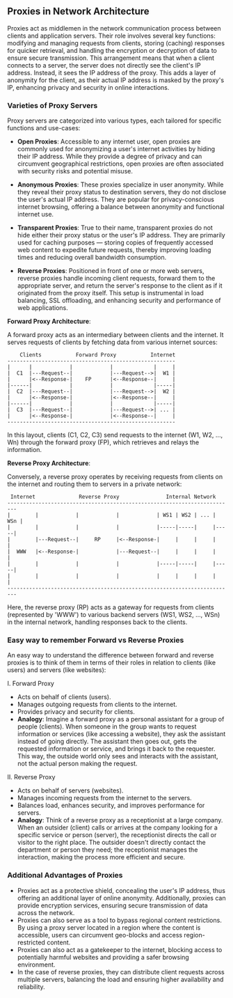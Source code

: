 ## Proxies in Network Architecture

Proxies act as middlemen in the network communication process between clients and application servers. Their role involves several key functions: modifying and managing requests from clients, storing (caching) responses for quicker retrieval, and handling the encryption or decryption of data to ensure secure transmission. This arrangement means that when a client connects to a server, the server does not directly see the client's IP address. Instead, it sees the IP address of the proxy. This adds a layer of anonymity for the client, as their actual IP address is masked by the proxy's IP, enhancing privacy and security in online interactions.

### Varieties of Proxy Servers

Proxy servers are categorized into various types, each tailored for specific functions and use-cases:

- **Open Proxies**: Accessible to any internet user, open proxies are commonly used for anonymizing a user's internet activities by hiding their IP address. While they provide a degree of privacy and can circumvent geographical restrictions, open proxies are often associated with security risks and potential misuse.

- **Anonymous Proxies**: These proxies specialize in user anonymity. While they reveal their proxy status to destination servers, they do not disclose the user's actual IP address. They are popular for privacy-conscious internet browsing, offering a balance between anonymity and functional internet use.

- **Transparent Proxies**: True to their name, transparent proxies do not hide either their proxy status or the user's IP address. They are primarily used for caching purposes — storing copies of frequently accessed web content to expedite future requests, thereby improving loading times and reducing overall bandwidth consumption.

- **Reverse Proxies**: Positioned in front of one or more web servers, reverse proxies handle incoming client requests, forward them to the appropriate server, and return the server's response to the client as if it originated from the proxy itself. This setup is instrumental in load balancing, SSL offloading, and enhancing security and performance of web applications.

**Forward Proxy Architecture**:

A forward proxy acts as an intermediary between clients and the internet. It serves requests of clients by fetching data from various internet sources:

```
    Clients           Forward Proxy           Internet
------------------------------------------------------
|      |            |            |             |     |
|  C1  |---Request--|            |---Request-->|  W1 |
|      |<--Response-|    FP      |<--Response--|     |
|------|            |            |             |-----|
|  C2  |---Request--|            |---Request-->|  W2 |
|      |<--Response-|            |<--Response--|     |
|------|            |            |             |-----|
|  C3  |---Request--|            |---Request-->| ... |
|      |<--Response-|            |<--Response--|     |
------------------------------------------------------
```

In this layout, clients (C1, C2, C3) send requests to the internet (W1, W2, ..., Wn) through the forward proxy (FP), which retrieves and relays the information.

**Reverse Proxy Architecture**:

Conversely, a reverse proxy operates by receiving requests from clients on the internet and routing them to servers in a private network:

```
 Internet              Reverse Proxy               Internal Network
-------------------------------------------------------------------------
|        |            |            |            | WS1 | WS2 | ... | WSn |
|        |            |            |            |-----|-----|     |-----|
|        |---Request--|     RP     |<--Response-|     |     |     |     |
|  WWW   |<--Response-|            |---Request--|     |     |     |     |
|        |            |            |            |-----|-----|     |-----|
|        |            |            |            |     |     |     |     |
-------------------------------------------------------------------------
```

Here, the reverse proxy (RP) acts as a gateway for requests from clients (represented by 'WWW') to various backend servers (WS1, WS2, ..., WSn) in the internal network, handling responses back to the clients.

### Easy way to remember Forward vs Reverse Proxies

An easy way to understand the difference between forward and reverse proxies is to think of them in terms of their roles in relation to clients (like users) and servers (like websites):

I. Forward Proxy

- Acts on behalf of clients (users).
- Manages outgoing requests from clients to the internet.
- Provides privacy and security for clients.
- **Analogy**: Imagine a forward proxy as a personal assistant for a group of people (clients). When someone in the group wants to request information or services (like accessing a website), they ask the assistant instead of going directly. The assistant then goes out, gets the requested information or service, and brings it back to the requester. This way, the outside world only sees and interacts with the assistant, not the actual person making the request.

II. Reverse Proxy

- Acts on behalf of servers (websites).
- Manages incoming requests from the internet to the servers.
- Balances load, enhances security, and improves performance for servers.
- **Analogy**: Think of a reverse proxy as a receptionist at a large company. When an outsider (client) calls or arrives at the company looking for a specific service or person (server), the receptionist directs the call or visitor to the right place. The outsider doesn't directly contact the department or person they need; the receptionist manages the interaction, making the process more efficient and secure.

### Additional Advantages of Proxies

- Proxies act as a protective shield, concealing the user's IP address, thus offering an additional layer of online anonymity. Additionally, proxies can provide encryption services, ensuring secure transmission of data across the network.
- Proxies can also serve as a tool to bypass regional content restrictions. By using a proxy server located in a region where the content is accessible, users can circumvent geo-blocks and access region-restricted content.
- Proxies can also act as a gatekeeper to the internet, blocking access to potentially harmful websites and providing a safer browsing environment.
- In the case of reverse proxies, they can distribute client requests across multiple servers, balancing the load and ensuring higher availability and reliability.
